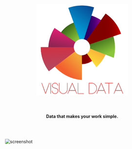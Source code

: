 <h1 align="center">
  <br>
  <img src="https://github.com/fcostafelipe/PI-SPCBrasil-2020/blob/sprint-6/img_git_transparente-01.png" alt="VisualData" width="300"></a>
  <br>
  <br>
 </h1>
 
 <h4 align="center"> Data that makes your work simple. </h4>
 
 <br>
 <br>
 
![screenshot](https://github.com/fcostafelipe/PI-SPCBrasil-2020/blob/master/gif_git.gif)
